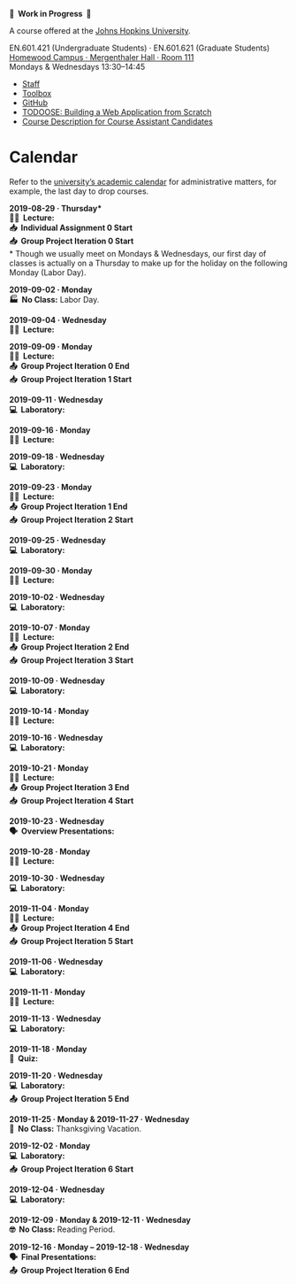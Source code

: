 **🚧  Work in Progress  🚧**

A course offered at the [Johns Hopkins University](https://www.jhu.edu).

EN.601.421 (Undergraduate Students) · EN.601.621 (Graduate Students)  
[Homewood Campus · Mergenthaler Hall · Room 111](https://www.jhu.edu/maps-directions/campus-map/)  
Mondays & Wednesdays 13:30–14:45

- [Staff](/staff)
- [Toolbox](/toolbox)
- [GitHub](https://github.com/jhu-oose)
- [TODOOSE: Building a Web Application from Scratch](/todoose)
- [Course Description for Course Assistant Candidates](/course-description-for-course-assistant-candidates)

Calendar
========

Refer to the [university’s academic calendar](https://studentaffairs.jhu.edu/registrar/wp-content/uploads/sites/23/2017/03/FINAL.academic-calendar-2019-2020.REVISED_4.29.2019.pdf) for administrative matters, for example, the last day to drop courses.

**2019-08-29 · Thursday\***  
**👨‍🏫  Lecture:**  
**📥  Individual Assignment 0 Start**  
**📥  Group Project Iteration 0 Start**  
\* Though we usually meet on Mondays & Wednesdays, our first day of classes is actually on a Thursday to make up for the holiday on the following Monday (Labor Day).  

**2019-09-02 · Monday**  
**🏭  No Class:** Labor Day.  

**2019-09-04 · Wednesday**  
**👨‍🏫  Lecture:**  

**2019-09-09 · Monday**  
**👨‍🏫  Lecture:**  
**📤  Group Project Iteration 0 End**  
**📥  Group Project Iteration 1 Start**  

**2019-09-11 · Wednesday**  
**💻  Laboratory:**  

**2019-09-16 · Monday**  
**👨‍🏫  Lecture:**  

**2019-09-18 · Wednesday**  
**💻  Laboratory:**  

**2019-09-23 · Monday**  
**👨‍🏫  Lecture:**  
**📤  Group Project Iteration 1 End**  
**📥  Group Project Iteration 2 Start**  

**2019-09-25 · Wednesday**  
**💻  Laboratory:**  

**2019-09-30 · Monday**  
**👨‍🏫  Lecture:**  

**2019-10-02 · Wednesday**  
**💻  Laboratory:**  

**2019-10-07 · Monday**  
**👨‍🏫  Lecture:**  
**📤  Group Project Iteration 2 End**  
**📥  Group Project Iteration 3 Start**  

**2019-10-09 · Wednesday**  
**💻  Laboratory:**  

**2019-10-14 · Monday**  
**👨‍🏫  Lecture:**  

**2019-10-16 · Wednesday**  
**💻  Laboratory:**  

**2019-10-21 · Monday**  
**👨‍🏫  Lecture:**  
**📤  Group Project Iteration 3 End**  
**📥  Group Project Iteration 4 Start**  

**2019-10-23 · Wednesday**  
**🗣  Overview Presentations:**  

**2019-10-28 · Monday**  
**👨‍🏫  Lecture:**  

**2019-10-30 · Wednesday**  
**💻  Laboratory:**  

**2019-11-04 · Monday**  
**👨‍🏫  Lecture:**  
**📤  Group Project Iteration 4 End**  
**📥  Group Project Iteration 5 Start**  

**2019-11-06 · Wednesday**  
**💻  Laboratory:**  

**2019-11-11 · Monday**  
**👨‍🏫  Lecture:**  

**2019-11-13 · Wednesday**  
**💻  Laboratory:**  

**2019-11-18 · Monday**  
**📝  Quiz:**  

**2019-11-20 · Wednesday**  
**💻  Laboratory:**  
**📤  Group Project Iteration 5 End**  

**2019-11-25 · Monday & 2019-11-27 · Wednesday**  
**🦃  No Class:** Thanksgiving Vacation.  

**2019-12-02 · Monday**  
**💻  Laboratory:**  
**📥  Group Project Iteration 6 Start**  

**2019-12-04 · Wednesday**  
**💻  Laboratory:**  

**2019-12-09 · Monday & 2019-12-11 · Wednesday**  
**🤓  No Class:** Reading Period.  

**2019-12-16 · Monday – 2019-12-18 · Wednesday**  
**🗣  Final Presentations:**  
**📤  Group Project Iteration 6 End**  
